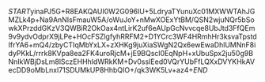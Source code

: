 $START$yinaPJ5G+R8EAKQAUI0W2G096lU+5LdryaTYunuXc01MXWWTAhJGMZLk4p+Na9AnNIsFmauW5A/oWuJoY+nMwXOExYtBM/QSN2wjuNQr5bSowkXPrzddGKzV3QWBiR2OkOax4ntLirK2uf6eAUpGcNvvcqe8UbJtd3FfQEm9v9ydvOdprX9jLPe+HOcFSZlgfyhRRFM2+D1YCrc3WF4HRmhHr3ksvaTpstdIfrYA6+mQ4/zbyCTIqMbYxLX+zXHKg9juXiaSWgN2Qx6ewEwaDhlUMNnF8idyPKkL/rrrk8KVpa8ea2FK4uroRjcM+jE9BQscl0EqNpH+xUbuSpx2ju50g9BNnIkWBjDsLm8lSczEHHhIdWRkKM+Dv0ssIEed0VQrYUbFfLQXxDVYKHkAVecDD9oMbLnxl71SDUMkUP8HhbQIO+/qk3WK5Lv+az4+$END$